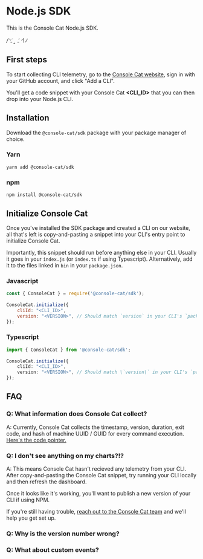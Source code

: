 # Node.js SDK

This is the Console Cat Node.js SDK.

*/ᐠﹷ ‸ ﹷ ᐟ\ﾉ* 
## First steps 

To start collecting CLI telemetry, go to the [Console Cat website](https://www.consolecat.dev/), sign in with your GitHub account, and click "Add a CLI".

You'll get a code snippet with your Console Cat **<CLI_ID>** that you can then drop into your Node.js CLI.
## Installation

Download the `@console-cat/sdk` package with your package manager of choice.

### Yarn
```
yarn add @console-cat/sdk
```

### npm
```
npm install @console-cat/sdk
```

## Initialize Console Cat

Once you've installed the SDK package and created a CLI on our website, all that's left is copy-and-pasting a snippet into your CLI's entry point to initialize Console Cat.

Importantly, this snippet should run before anything else in your CLI. Usually it goes in your `index.js` (or `index.ts` if using Typescript). Alternatively, add it to the files linked in `bin` in your `package.json`.

### Javascript
```js
const { ConsoleCat } = require('@console-cat/sdk');
  
ConsoleCat.initialize({
    cliId: "<CLI_ID>",
    version: "<VERSION>", // Should match `version` in your CLI's `package.json`
});
```

### Typescript
```ts
import { ConsoleCat } from '@console-cat/sdk';
  
ConsoleCat.initialize({
    cliId: "<CLI_ID>",
    version: "<VERSION>", // Should match \`version\` in your CLI's `package.json`
});
```
## FAQ

### Q: What information does Console Cat collect?

A: Currently, Console Cat collects the timestamp, version, duration, exit code, and hash of machine UUID / GUID for every command execution. [Here's the code pointer.](https://github.com/console-cat/sdk/blob/master/nodejs/src/index.ts#L8-L22)

### Q: I don't see anything on my charts?!?

A: This means Console Cat hasn't recieved any telemetry from your CLI. After copy-and-pasting the Console Cat snippet, try running your CLI locally and then refresh the dashboard. 

Once it looks like it's working, you'll want to publish a new version of your CLI if using NPM.

If you're still having trouble, [reach out to the Console Cat team](meow@consolecat.dev) and we'll help you get set up.

### Q: Why is the version number wrong?


### Q: What about custom events?